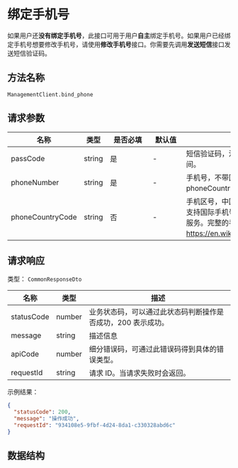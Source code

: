 # 绑定手机号

<!--
  警告⚠️：
  不要直接修改该文档，
  https://github.com/Authing/authing-docs-factory
  使用该项目进行生成
-->

<LastUpdated />

如果用户还**没有绑定手机号**，此接口可用于用户**自主**绑定手机号。如果用户已经绑定手机号想要修改手机号，请使用**修改手机号**接口。你需要先调用**发送短信**接口发送短信验证码。

## 方法名称

`ManagementClient.bind_phone`

## 请求参数

| 名称 | 类型 | <div style="width:80px">是否必填</div> | <div style="width:60px">默认值</div> | <div style="width:300px">描述</div> | <div style="width:200px">示例值</div> |
| ---- | ---- | ---- | ---- | ---- | ---- |
| passCode | string | 是 | - | 短信验证码，注意一个短信验证码指南使用一次，且有过期时间。  | `123456` |
| phoneNumber | string | 是 | - | 手机号，不带区号。如果是国外手机号，请在 phoneCountryCode 参数中指定区号。  | `188xxxx8888` |
| phoneCountryCode | string | 否 | - | 手机区号，中国大陆手机号可不填。Authing 短信服务暂不内置支持国际手机号，你需要在 Authing 控制台配置对应的国际短信服务。完整的手机区号列表可参阅 https://en.wikipedia.org/wiki/List_of_country_calling_codes。  | `+86` |




## 请求响应

类型： `CommonResponseDto`

| 名称 | 类型 | 描述 |
| ---- | ---- | ---- |
| statusCode | number | 业务状态码，可以通过此状态码判断操作是否成功，200 表示成功。 |
| message | string | 描述信息 |
| apiCode | number | 细分错误码，可通过此错误码得到具体的错误类型。 |
| requestId | string | 请求 ID。当请求失败时会返回。 |



示例结果：

```json
{
  "statusCode": 200,
  "message": "操作成功",
  "requestId": "934108e5-9fbf-4d24-8da1-c330328abd6c"
}
```

## 数据结构


